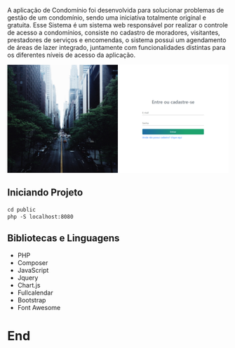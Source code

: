 A aplicação de  Condomínio foi desenvolvida para solucionar problemas de gestão de um condomínio, sendo uma iniciativa totalmente original e gratuita.
 Esse Sistema 
é um sistema web responsável por realizar o controle de acesso a condomínios, consiste no cadastro de moradores, visitantes, prestadores de serviços e encomendas, o sistema possui um agendamento de áreas de lazer integrado, juntamente com funcionalidades distintas para os diferentes níveis de acesso da aplicação.

![](https://github.com/Guilherme1612/sistema-controle-acesso/blob/master/public/github/login.PNG?raw=true)

## Iniciando Projeto

    cd public
    php -S localhost:8080

## Bibliotecas e Linguagens

- PHP
- Composer
- JavaScript
- Jquery
- Chart.js
- Fullcalendar
- Bootstrap
- Font Awesome

# End

